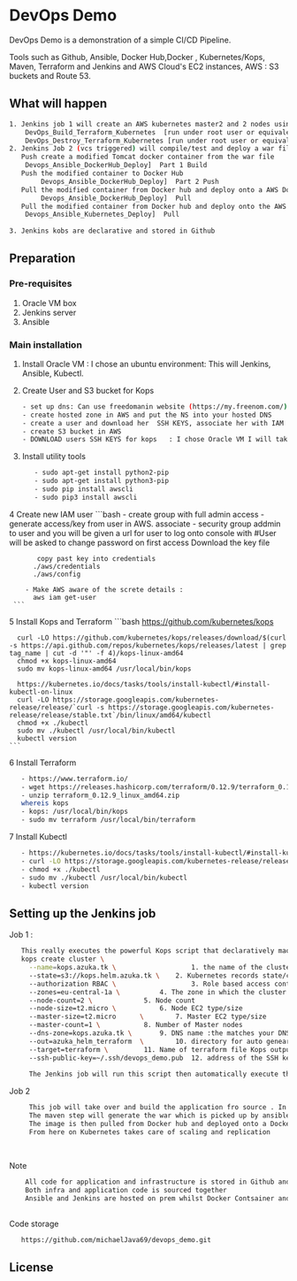 # DevOps Demo

DevOps Demo is a demonstration of a simple CI/CD Pipeline.

Tools such as Github, Ansible, Docker Hub,Docker , Kubernetes/Kops, Maven, Terraform and Jenkins and AWS Cloud's EC2 instances,
AWS : S3 buckets and Route 53.

## What will happen

```bash
1. Jenkins job 1 will create an AWS kubernetes master2 and 2 nodes using KOPs and Terraform with one click of a button : duration 4 mins: wait time 5 mins 
	DevOps_Build_Terraform_Kubernetes  [run under root user or equivalent]
	DevOps_Destroy_Terraform_Kubernetes [run under root user or equivalent]
2. Jenkins Job 2 (vcs triggered) will compile/test and deploy a war file to a stage location
   Push create a modified Tomcat docker container from the war file   : 
   	Devops_Ansible_DockerHub_Deploy]  Part 1 Build
   Push the modified container to Docker Hub
        Devops_Ansible_DockerHub_Deploy]  Part 2 Push
   Pull the modified container from Docker hub and deploy onto a AWS Docker Container
        Devops_Ansible_DockerHub_Deploy]  Pull
   Pull the modified container from Docker hub and deploy onto the AWS Kubernetes cluster.
   	Devops_Ansible_Kubernetes_Deploy]  Pull
   
3. Jenkins kobs are declarative and stored in Github

```
## Preparation

### Pre-requisites
1. Oracle VM box
2. Jenkins server
3. Ansible

### Main installation

1. Install Oracle VM : I chose an ubuntu environment: This will Jenkins, Ansible, Kubectl.
   
2. Create User and S3 bucket for Kops
     ```bash
	- set up dns: Can use freedomanin website (https://my.freenom.com/) [Domain name =azuka.tk]
	- create hosted zone in AWS and put the NS into your hosted DNS
	- create a user and download her  SSH KEYS, associate her with IAM full admin credentials 
	- create S3 bucket in AWS
	- DOWNLOAD users SSH KEYS for kops   : I chose Oracle VM I will take you from scratchSetup from scratch will be outlined for Jenkins and Kubernetes Kubectl and AWSCLIUse the package manager [pip](https://pip.pypa.io/en/stable/) to install foobar.
     ```
3. Install utility tools     
     ```bash
        - sudo apt-get install python2-pip
        - sudo apt-get install python3-pip
        - sudo pip install awscli
        - sudo pip3 install awscli
     
4  Create new IAM user
     ```bash
        - create group with full admin access
        - generate access/key from user in AWS. associate
        - security group addmin to user and you will be given a url for user to log onto console with
        #User will be asked to change password on first access
         Download the key file 
     
           copy past key into credentials
          ./aws/credentials
          ./aws/config
  
        - Make AWS aware of the screte details : 
          aws iam get-user
     ```
 5 Install Kops and Terraform
    ```bash
      https://github.com/kubernetes/kops
     
      curl -LO https://github.com/kubernetes/kops/releases/download/$(curl -s https://api.github.com/repos/kubernetes/kops/releases/latest | grep tag_name | cut -d '"' -f 4)/kops-linux-amd64
      chmod +x kops-linux-amd64
      sudo mv kops-linux-amd64 /usr/local/bin/kops
  
      https://kubernetes.io/docs/tasks/tools/install-kubectl/#install-kubectl-on-linux
      curl -LO https://storage.googleapis.com/kubernetes-release/release/`curl -s https://storage.googleapis.com/kubernetes-release/release/stable.txt`/bin/linux/amd64/kubectl
      chmod +x ./kubectl
      sudo mv ./kubectl /usr/local/bin/kubectl
      kubectl version
    ``` 
  6 Install Terraform
  ```bash
     - https://www.terraform.io/
     - wget https://releases.hashicorp.com/terraform/0.12.9/terraform_0.12.9_linux_amd64.zip
     - unzip terraform_0.12.9_linux_amd64.zip 
     whereis kops
     - kops: /usr/local/bin/kops
     - sudo mv terraform /usr/local/bin/terraform
  ```
  7 Install Kubectl
  ```bash
     - https://kubernetes.io/docs/tasks/tools/install-kubectl/#install-kubectl-on-linux
     - curl -LO https://storage.googleapis.com/kubernetes-release/release/`curl -s https://storage.googleapis.com/kubernetes-release/release/stable.txt`/bin/linux/amd64/kubectl
     - chmod +x ./kubectl
     - sudo mv ./kubectl /usr/local/bin/kubectl
     - kubectl version
  ``` 
    
## Setting up the Jenkins job
  Job 1 :
  ```bash
     This really executes the powerful Kops script that declaratively maos the whole AWS kunbernetes environment
     kops create cluster \
       --name=kops.azuka.tk \                  	1. the name of the cluster, the top level and second level names makeup last part
       --state=s3://kops.helm.azuka.tk \	2. Kubernetes records state/cluster info on s3 bucket 
       --authorization RBAC \                   3. Role based access control :restricts system access to authorized users. I tlinks in with AWS IAM
       --zones=eu-central-1a \			4. The zone in which the cluster would resides
       --node-count=2 \				5. Node count
       --node-size=t2.micro \			6. Node EC2 type/size
       --master-size=t2.micro      \		7. Master EC2 type/size
       --master-count=1 \			8. Number of Master nodes
       --dns-zone=kops.azuka.tk \		9. DNS name :the matches your DNS host
       --out=azuka_helm_terraform  \		10. directory for auto genearated Terraform file
       --target=terraform \			11. Name of terraform file Kops outputs representation of state 
       --ssh-public-key=~/.ssh/devops_demo.pub 	12. address of the SSH keys that Terraform will use to configure the RBAC
   
       The Jenkins job will run this script then automatically execute the Terraform script to build the cluster.
  ``` 
  Job 2
  ```bash
       This job will take over and build the application fro source . In this case it is a Java Web application that will be deployed on Tomcat
       The maven step will generate the war which is picked up by ansible and transformed into a Docker image. This image is pushed to Docker hub.
       The image is then pulled from Docker hub and deployed onto a Docker container and /or the Kubernetes cluster
       From here on Kubernetes takes care of scaling and replication
     
  ``` 
 
##
  Note
  ```bash
      All code for application and infrastructure is stored in Github and with minimal setup will run on any Jenkins CI.
      Both infra and application code is sourced together
      Ansible and Jenkins are hosted on prem whilst Docker Contsainer and Kubernetes are hosted on AWS. AWS S3 bucket version manages the Kops cluster code.
      
  ```
  Code storage
  ```bash
     https://github.com/michaelJava69/devops_demo.git
  ```
## License
 
